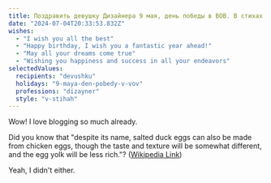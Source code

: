 ```yaml
---
title: Поздравить девушку Дизайнера 9 мая, день победы в ВОВ. В стихах
date: "2024-07-04T20:33:53.832Z"
wishes:
  - "I wish you all the best"
  - "Happy birthday, I wish you a fantastic year ahead!"
  - "May all your dreams come true"
  - "Wishing you happiness and success in all your endeavors"
selectedValues:
  recipients: "devushku"
  holidays: "9-maya-den-pobedy-v-vov"
  professions: "dizayner"
  style: "v-stihah"
---
```


Wow! I love blogging so much already.

Did you know that "despite its name, salted duck eggs can also be made from
chicken eggs, though the taste and texture will be somewhat different, and the
egg yolk will be less rich."?
([Wikipedia Link](https://en.wikipedia.org/wiki/Salted_duck_egg))

Yeah, I didn't either.
